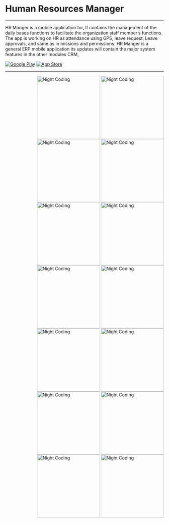 # Human Resources Manager

<hr>

HR Manger is a mobile application for, It contains the management of the daily bases functions to facilitate the organization staff member’s functions. The app is working on HR as attendance using GPS, leave request, Leave approvals, and same as in missions and permissions. HR Manger is a general ERP mobile application its updates will contain the major system features in the other modules CRM, <br />
<p><a href="" target="_blank"><img alt="Google Play" src="https://img.shields.io/badge/Get%20it%20on%20google%20play-blue.svg?style=for-the-badge&logo=google-play" /></a> <a href="" target="_blank"><img alt="App Store" src="https://img.shields.io/badge/Get%20it%20on%20app%20store-black.svg?style=for-the-badge&logo=app-store&logoColor=white" /></a><p>

<hr>


<img alt="Night Coding" width="200" src="https://github.com/MFaramawy/Human-Resources/blob/master/1.png" align="right"/>
<img alt="Night Coding" width="200" src="https://github.com/MFaramawy/Human-Resources/blob/master/2.png" align="right"/>  
<img alt="Night Coding" width="200" src="https://github.com/MFaramawy/Human-Resources/blob/master/3.png" align="right"/>  
<img alt="Night Coding" width="200" src="https://github.com/MFaramawy/Human-Resources/blob/master/4.png" align="right"/> 
<img alt="Night Coding" width="200" src="https://github.com/MFaramawy/Human-Resources/blob/master/5.png" align="right"/>  
<img alt="Night Coding" width="200" src="https://github.com/MFaramawy/Human-Resources/blob/master/6.png" align="right"/>  
<img alt="Night Coding" width="200" src="https://github.com/MFaramawy/Human-Resources/blob/master/7.png" align="right"/>
<img alt="Night Coding" width="200" src="https://github.com/MFaramawy/Human-Resources/blob/master/8.png" align="right"/>
<img alt="Night Coding" width="200" src="https://github.com/MFaramawy/Human-Resources/blob/master/9.png" align="right"/>  
<img alt="Night Coding" width="200" src="https://github.com/MFaramawy/Human-Resources/blob/master/10.png" align="right"/>  
<img alt="Night Coding" width="200" src="https://github.com/MFaramawy/Human-Resources/blob/master/11.png" align="right"/> 
<img alt="Night Coding" width="200" src="https://github.com/MFaramawy/Human-Resources/blob/master/12.png" align="right"/>  
<img alt="Night Coding" width="200" src="https://github.com/MFaramawy/Human-Resources/blob/master/13.png" align="right"/>  
<img alt="Night Coding" width="200" src="https://github.com/MFaramawy/Human-Resources/blob/master/14.png" align="right"/>
